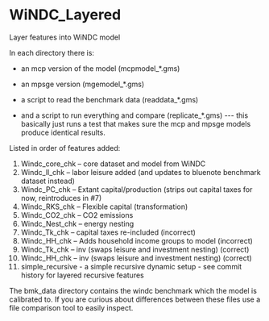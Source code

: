 # WiNDC_Layered
 Layer features into WiNDC model

In each directory there is:

* an mcp version of the model (mcpmodel_*.gms)

* an mpsge version (mgemodel_*.gms)

* a script to read the benchmark data (readdata_*.gms)

* and a script to run everything and compare (replicate_*.gms) --- this basically just runs a test that makes sure the mcp and mpsge models produce identical results.

Listed in order of features added:
1)	Windc_core_chk – core dataset and model from WiNDC
2)	Windc_ll_chk – labor leisure added (and updates to bluenote benchmark dataset instead)
3)	Windc_PC_chk – Extant capital/production (strips out capital taxes for now, reintroduces in #7)
4)	Windc_RKS_chk – Flexible capital (transformation)
5)	Windc_CO2_chk – CO2 emissions
6)	Windc_Nest_chk – energy nesting
7)	Windc_Tk_chk – capital taxes re-included (incorrect)
8)	Windc_HH_chk – Adds household income groups to model (incorrect)
9)	Windc_Tk_chk – inv (swaps leisure and investment nesting) (correct)
10)	Windc_HH_chk – inv (swaps leisure and investment nesting) (correct)
11)	simple_recursive - a simple recursive dynamic setup - see commit history for layered recursive features

The bmk_data directory contains the windc benchmark which the model is calibrated to.
If you are curious about differences between these files use a file comparison tool to easily inspect.
